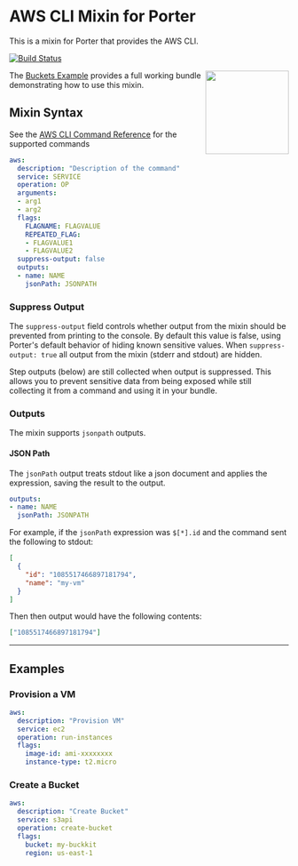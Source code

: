 # AWS CLI Mixin for Porter

This is a mixin for Porter that provides the AWS CLI.

[![Build Status](https://dev.azure.com/getporter/porter/_apis/build/status/aws-mixin?branchName=main)](https://dev.azure.com/getporter/porter/_build/latest?definitionId=5&branchName=main)

<img src="https://porter.sh/images/mixins/aws.svg" align="right" width="150px"/>

The [Buckets Example](./examples/buckets) provides a full working bundle demonstrating how to use this mixin.

## Mixin Syntax

See the [AWS CLI Command Reference](https://docs.aws.amazon.com/cli/latest/reference/index.html#cli-aws) for the supported commands

```yaml
aws:
  description: "Description of the command"
  service: SERVICE
  operation: OP
  arguments:
  - arg1
  - arg2
  flags:
    FLAGNAME: FLAGVALUE
    REPEATED_FLAG:
    - FLAGVALUE1
    - FLAGVALUE2
  suppress-output: false
  outputs:
  - name: NAME
    jsonPath: JSONPATH
```

### Suppress Output

The `suppress-output` field controls whether output from the mixin should be
prevented from printing to the console. By default this value is false, using
Porter's default behavior of hiding known sensitive values. When 
`suppress-output: true` all output from the mixin (stderr and stdout) are hidden.

Step outputs (below) are still collected when output is suppressed. This allows
you to prevent sensitive data from being exposed while still collecting it from
a command and using it in your bundle.

### Outputs

The mixin supports `jsonpath` outputs.


#### JSON Path

The `jsonPath` output treats stdout like a json document and applies the expression, saving the result to the output.

```yaml
outputs:
- name: NAME
  jsonPath: JSONPATH
```

For example, if the `jsonPath` expression was `$[*].id` and the command sent the following to stdout: 

```json
[
  {
    "id": "1085517466897181794",
    "name": "my-vm"
  }
]
```

Then then output would have the following contents:

```json
["1085517466897181794"]
```

---

## Examples

### Provision a VM

```yaml
aws:
  description: "Provision VM"
  service: ec2
  operation: run-instances
  flags:
    image-id: ami-xxxxxxxx
    instance-type: t2.micro
```

### Create a Bucket

```yaml
aws:
  description: "Create Bucket"
  service: s3api
  operation: create-bucket
  flags:
    bucket: my-buckkit
    region: us-east-1
```
